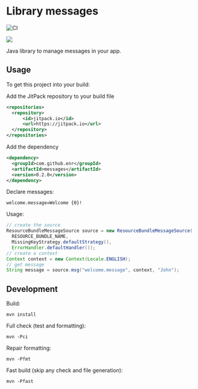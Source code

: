 # Library messages

![CI](https://github.com/enr/messages/workflows/CI/badge.svg)

[![](https://jitpack.io/v/enr/messages.svg)](https://jitpack.io/#enr/messages)

Java library to manage messages in your app.

## Usage

To get this project into your build:

Add the JitPack repository to your build file

```xml
<repositories>
  <repository>
      <id>jitpack.io</id>
      <url>https://jitpack.io</url>
  </repository>
</repositories>
```

Add the dependency

```xml
<dependency>
  <groupId>com.github.enr</groupId>
  <artifactId>messages</artifactId>
  <version>0.2.0</version>
</dependency>
```

Declare messages:

```properties
welcome.message=Welcome {0}!
```

Usage:

```java
// create the source
ResourceBundleMessageSource source = new ResourceBundleMessageSource(
  RESOURCE_BUNDLE_NAME,
  MissingKeyStrategy.defaultStrategy(),
  ErrorHandler.defaultHandler());
// create a context
Context context = new Context(Locale.ENGLISH);
// get message
String message = source.msg("welcome.message", context, "John");
```

## Development

Build:

```
mvn install
```

Full check (test and formatting):

```
mvn -Pci
```

Repair formatting:

```
mvn -Pfmt
```

Fast build (skip any check and file generation):

```
mvn -Pfast
```
